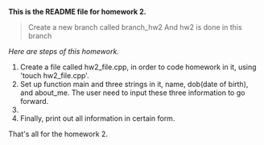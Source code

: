 **This is the README file for homework 2.**

> Create a new branch called branch_hw2
> And hw2 is done in this branch

*Here are steps of this homework.*
1. Create a file called hw2_file.cpp, in order to code homework in it, using 'touch hw2_file.cpp'. 
2. Set up function main and three strings in it, name, dob(date of birth), and about_me. The user need to input these three information to go forward.
3. 
4. Finally, print out all information in certain form.

That's all for the homework 2.
